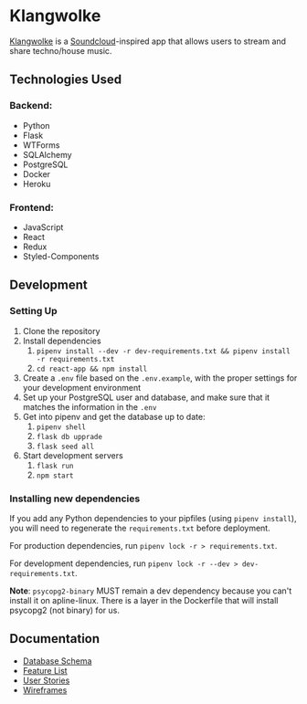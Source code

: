 # Klangwolke
[Klangwolke](https://klangwolke.herokuapp.com/) is a [Soundcloud](https://soundcloud.com/)-inspired app that allows users to stream and share techno/house music.

## Technologies Used
### Backend:
* Python
* Flask
* WTForms
* SQLAlchemy
* PostgreSQL
* Docker
* Heroku

### Frontend:
* JavaScript
* React
* Redux
* Styled-Components

## Development
### Setting Up
1. Clone the repository
2. Install dependencies
   1. `pipenv install --dev -r dev-requirements.txt && pipenv install -r requirements.txt`
   2. `cd react-app && npm install`
3. Create a `.env` file based on the `.env.example`, with the proper settings for your development environment
4. Set up your PostgreSQL user and database, and make sure that it matches the information in the `.env`
5. Get into pipenv and get the database up to date:
   1. `pipenv shell`
   2. `flask db upprade`
   3. `flask seed all`
6. Start development servers
   1. `flask run`
   2. `npm start`

### Installing new dependencies

If you add any Python dependencies to your pipfiles (using `pipenv install`), you will need to regenerate the `requirements.txt` before deployment.

For production dependencies, run `pipenv lock -r > requirements.txt`.

For development dependencies, run `pipenv lock -r --dev > dev-requirements.txt`.

**Note**: `psycopg2-binary` MUST remain a dev dependency because you can't install it on apline-linux. There is a layer in the Dockerfile that will install psycopg2 (not binary) for us.

## Documentation
* [Database Schema](https://github.com/isaacsungpak/klangwolke/wiki/Database-Schema)
* [Feature List](https://github.com/isaacsungpak/klangwolke/wiki/Feature-List)
* [User Stories](https://github.com/isaacsungpak/klangwolke/wiki/User-Stories)
* [Wireframes](https://github.com/isaacsungpak/klangwolke/wiki/Wireframes)
